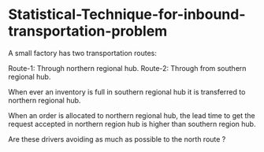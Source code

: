 # Statistical-Technique-for-inbound-transportation-problem

A small factory has two transportation routes: 

Route-1: Through northern regional hub.
Route-2: Through from southern regional hub.

When ever an inventory is full in southern regional hub it is transferred to northern regional hub. 
  
When an order is allocated to northern regional hub, the lead time to get the request accepted in northern region hub is higher than southern region hub. 

Are these drivers avoiding as much as possible to the north route ?        

